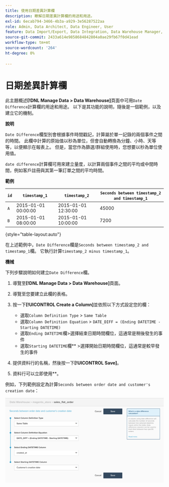 ```yaml
---
title: 使用日期差異計算欄
description: 瞭解日期差異計算欄的用途和用途。
exl-id: 6ecab794-3466-4b3a-a929-3e56287522aa
role: Admin, Data Architect, Data Engineer, User
feature: Data Import/Export, Data Integration, Data Warehouse Manager, Commerce Tables
source-git-commit: 2433a614e9858684842804a0ae29fb67f0d41ead
workflow-type: tm+mt
source-wordcount: '264'
ht-degree: 0%

---
```


# 日期差異計算欄

此主題概述&#x200B;**[!DNL Manage Data > Data Warehouse]**&#x200B;頁面中可用`Date Difference`計算欄的用途和用途。 以下是其功能的說明，隨後是一個範例，以及建立它的機制。

**說明**

`Date Difference`欄型別會根據事件時間戳記，計算屬於單一記錄的兩個事件之間的時間。 此欄中計算的原始值以秒為單位，但會自動轉換為分鐘、小時、天等等，以便顯示在報表上。 但是，當您作為篩選/群組使用時，您想要以秒為單位使用值。

`date difference`計算欄可用來建立量度，以計算兩個事件之間的平均或中間時間，例如客戶註冊與其第一筆訂單之間的平均時間。

**範例**

| **`id`** | **`timestamp_1`** | **`timestamp_2`** | **`Seconds between timestamp_2 and timestamp_1`** |
|--- |--- |--- |--- |
| `A` | 2015-01-01 00:00:00 | 2015-01-01 12:30:00 | 45000 |
| `B` | 2015-01-01 08:00:00 | 2015-01-01 10:00:00 | 7200 |

{style="table-layout:auto"}


在上述範例中，`Date Difference`欄是`Seconds between timestamp_2 and timestamp_1`欄。 它執行計算`timestamp_2 minus timestamp_1`。

**機械**

下列步驟說明如何建立`Date Difference`欄。

1. 導覽至&#x200B;**[!DNL Manage Data > Data Warehouse]**&#x200B;頁面。
1. 導覽至您要建立此欄的表格。
1. 按一下&#x200B;**[!UICONTROL Create a Column]**&#x200B;並依照以下方式設定您的欄：
   * 選取`Column Definition Type` > `Same Table`
   * 選取`Column Definition Equation` > `DATE_DIFF = (Ending DATETIME - Starting DATETIME)`
   * 選取`Ending DATETIME`欄>選擇結束日期時間欄位，這通常是稍後發生的事件
   * 選取`Starting DATETIME`欄** >選擇開始日期時間欄位，這通常是較早發生的事件

1. 提供資料行的名稱，然後按一下&#x200B;**[!UICONTROL Save]**。
1. 資料行可以立即使用&#x200B;**。

例如，下列範例設定為計算`Seconds between order date and customer's creation date`：

![](../../assets/date_diff.png)
